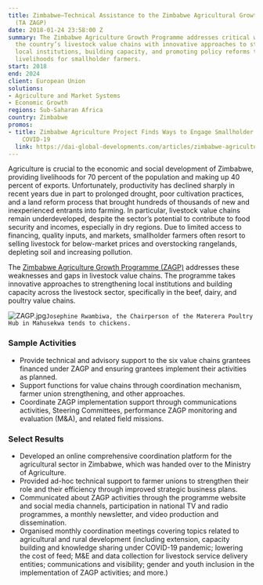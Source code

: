 ```yaml
---
title: Zimbabwe—Technical Assistance to the Zimbabwe Agricultural Growth Programme
  (TA ZAGP)
date: 2018-01-24 23:58:00 Z
summary: The Zimbabwe Agriculture Growth Programme addresses critical weaknesses in
  the country’s livestock value chains with innovative approaches to strengthening
  local institutions, building capacity, and promoting policy reforms that improve
  livelihoods for smallholder farmers.
start: 2018
end: 2024
client: European Union
solutions:
- Agriculture and Market Systems
- Economic Growth
regions: Sub-Saharan Africa
country: Zimbabwe
promos:
- title: Zimbabwe Agriculture Project Finds Ways to Engage Smallholder Farmers, Despite
    COVID-19
  link: https://dai-global-developments.com/articles/zimbabwe-agriculture-project-finds-ways-to-engage-smallholder-farmers-despite-covid-19
---
```


Agriculture is crucial to the economic and social development of Zimbabwe, providing livelihoods for 70 percent of the population and making up 40 percent of exports. Unfortunately, productivity has declined sharply in recent years due in part to prolonged drought, poor cultivation practices, and a land reform process that brought hundreds of thousands of new and inexperienced entrants into farming. In particular, livestock value chains remain underdeveloped, despite the sector’s potential to contribute to food security and incomes, especially in dry regions. Due to limited access to financing, quality inputs, and markets, smallholder farmers often resort to selling livestock for below-market prices and overstocking rangelands, depleting soil and increasing pollution.

The [Zimbabwe Agriculture Growth Programme (ZAGP)](http://zagp.org.zw/) addresses these weaknesses and gaps in livestock value chains. The programme takes innovative approaches to strengthening local institutions and building capacity across the livestock sector, specifically in the beef, dairy, and poultry value chains. 

![ZAGP.jpg](/uploads/ZAGP.jpg)`Josephine Rwambiwa, the Chairperson of the Materera Poultry Hub in Mahusekwa tends to chickens.` 

### Sample Activities

* Provide technical and advisory support to the six value chains grantees financed under ZAGP and ensuring grantees implement their activities as planned.
* Support functions for value chains through coordination mechanism, farmer union strengthening, and other approaches.
* Coordinate ZAGP implementation support through communications activities, Steering Committees, performance ZAGP monitoring and evaluation (M&A), and related field missions.

### Select Results

* Developed an online comprehensive coordination platform for the agricultural sector in Zimbabwe, which was handed over to the Ministry of Agriculture.
* Provided ad-hoc technical support to farmer unions to strengthen their role and their efficiency through improved strategic business plans.
* Communicated about ZAGP activities through the programme website and social media channels, participation in national TV and radio programmes, a monthly newsletter, and video production and dissemination.
* Organised monthly coordination meetings covering topics related to agricultural and rural development (including extension, capacity building and knowledge sharing under COVID-19 pandemic; lowering the cost of feed; M&E and data collection for livestock service delivery entities; communications and visibility; gender and youth inclusion in the implementation of ZAGP activities; and more.) 
